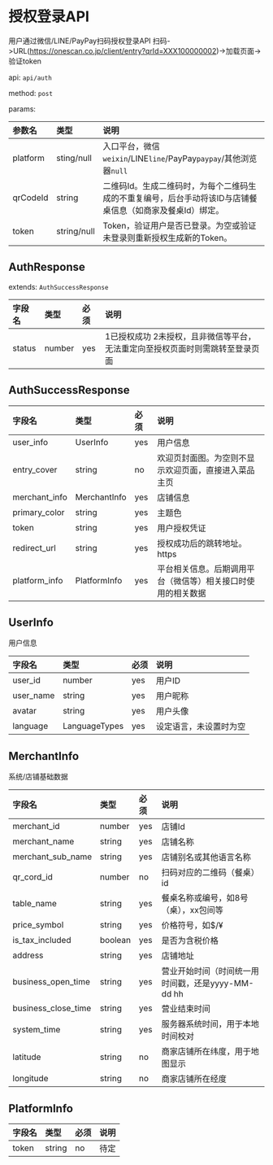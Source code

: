 # 授权登录API

用户通过微信/LINE/PayPay扫码授权登录API
扫码->URL(https://onescan.co.jp/client/entry?qrId=XXX100000002)->加载页面->验证token

api: `api/auth`

method: `post`

params:

参数名|类型|说明
:--|:--|:--
platform|sting/null|入口平台，微信`weixin`/LINE`line`/PayPay`paypay`/其他浏览器`null`
qrCodeId|string|二维码Id。生成二维码时，为每个二维码生成的不重复编号，后台手动将该ID与店铺餐桌信息（如商家及餐桌Id）绑定。
token|string/null|Token，验证用户是否已登录。为空或验证未登录则重新授权生成新的Token。

## AuthResponse

extends: `AuthSuccessResponse`

字段名|类型|必须|说明
:--|:--|:--|:--
status|number|yes|1已授权成功 2未授权，且非微信等平台，无法重定向至授权页面时则需跳转至登录页面

## AuthSuccessResponse

字段名|类型|必须|说明
:--|:--|:--|:--
user_info|UserInfo|yes|用户信息
entry_cover|string|no|欢迎页封面图。为空则不显示欢迎页面，直接进入菜品主页
merchant_info|MerchantInfo|yes|店铺信息
primary_color|string|yes|主题色
token|string|yes|用户授权凭证
redirect_url|string|yes|授权成功后的跳转地址。https
platform_info|PlatformInfo|yes|平台相关信息。后期调用平台（微信等）相关接口时使用的相关数据

## UserInfo

用户信息

字段名|类型|必须|说明
:--|:--|:--|:--
user_id|number|yes|用户ID
user_name|string|yes|用户昵称
avatar|string|yes|用户头像
language|LanguageTypes|yes|设定语言，未设置时为空

## MerchantInfo

系统/店铺基础数据

字段名|类型|必须|说明
:--|:--|:--|:--
merchant_id|number|yes|店铺Id
merchant_name|string|yes|店铺名称
merchant_sub_name|string|yes|店铺别名或其他语言名称
qr_cord_id|number|no|扫码对应的二维码（餐桌）id
table_name|string|yes|餐桌名称或编号，如8号（桌），xx包间等
price_symbol|string|yes|价格符号，如$/¥
is_tax_included|boolean|yes|是否为含税价格
address|string|yes|店铺地址
business_open_time|string|yes|营业开始时间（时间统一用时间戳，还是yyyy-MM-dd hh
business_close_time|string|yes|营业结束时间
system_time|string|yes|服务器系统时间，用于本地时间校对
latitude|string|no|商家店铺所在纬度，用于地图显示
longitude|string|no|商家店铺所在经度

## PlatformInfo

字段名|类型|必须|说明
:--|:--|:--|:--
token|string|no|待定
